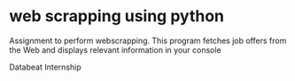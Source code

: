 # web scrapping using python
Assignment to perform webscrapping.
This program fetches job offers from the Web and displays relevant information in your console

Databeat Internship
